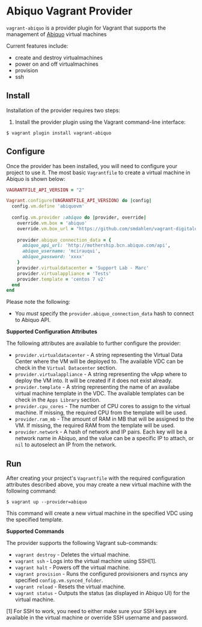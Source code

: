 Abiquo Vagrant Provider
==============================
`vagrant-abiquo` is a provider plugin for Vagrant that supports the
management of [Abiquo](https://www.abiquo.com/) virtual machines

Current features include:
- create and destroy virtualmachines
- power on and off virtualmachines
- provision
- ssh

Install
-------
Installation of the provider requires two steps:

1. Install the provider plugin using the Vagrant command-line interface:

```
$ vagrant plugin install vagrant-abiquo
```

Configure
---------
Once the provider has been installed, you will need to configure your project
to use it. The most basic `Vagrantfile` to create a virtual machine in Abiquo
is shown below:

```ruby
VAGRANTFILE_API_VERSION = "2"

Vagrant.configure(VAGRANTFILE_API_VERSION) do |config|
  config.vm.define 'abiquovm'
  
  config.vm.provider :abiquo do |provider, override|
    override.vm.box = 'abiquo'
    override.vm.box_url = "https://github.com/smdahlen/vagrant-digitalocean/raw/master/box/digital_ocean.box"
    
    provider.abiquo_connection_data = {
      abiquo_api_url: 'http://mothership.bcn.abiquo.com/api',
      abiquo_username: 'mcirauqui',
      abiquo_password: 'xxxx'
    }
    provider.virtualdatacenter = 'Support Lab - Marc'
    provider.virtualappliance = 'Tests'
    provider.template = 'centos 7 v2'
  end
end
```

Please note the following:
- You *must* specify the `provider.abiquo_connection_data` hash to connect to
  Abiquo API.

**Supported Configuration Attributes**

The following attributes are available to further configure the provider:
- `provider.virtualdatacenter` - A string representing the Virtual Data Center
   where the VM will be deployed to. The available VDC can be check in the 
   `Virtual Datacenter` section.
- `provider.virtualappliance` - A string representing the vApp where to deploy
   the VM into. It will be created if it does not exist already.
- `provider.template` - A string representing the name of an availabe virtual
   machine template in the VDC. The available templates can be check in the 
   `Apps Library` section.
- `provider.cpu_cores` - The number of CPU cores to assign to the virtual machine. If
   missing, the required CPU from the template will be used.
- `provider.ram_mb` - The amount of RAM in MB that will be assigned to the VM. If
   missing, the required RAM from the template will be used.
- `provider.network` - A hash of network and IP pairs. Each key will be a network
   name in Abiquo, and the value can be a specific IP to attach, or `nil` to
   autoselect an IP from the network. 

Run
---
After creating your project's `Vagrantfile` with the required configuration
attributes described above, you may create a new virtual machine with the 
following command:

    $ vagrant up --provider=abiquo

This command will create a new virtual machine in the specified VDC using
the specified template.

**Supported Commands**

The provider supports the following Vagrant sub-commands:
- `vagrant destroy` - Deletes the virtual machine.
- `vagrant ssh` - Logs into the virtual machine using SSH[1].
- `vagrant halt` - Powers off the virtual machine.
- `vagrant provision` - Runs the configured provisioners and rsyncs any
  specified `config.vm.synced_folder`.
- `vagrant reload` - Resets the virtual machine.
- `vagrant status` - Outputs the status (as displayed in Abiquo UI) for the
  virtual machine.

[1] For SSH to work, you need to either make sure your SSH keys are available
in the virtual machine or override SSH username and password.
